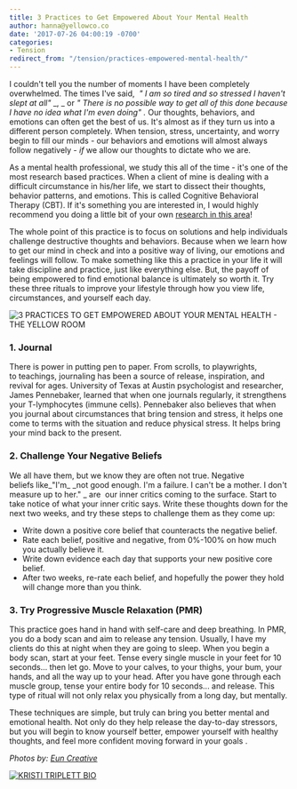 ```yaml
---
title: 3 Practices to Get Empowered About Your Mental Health
author: hanna@yellowco.co
date: '2017-07-26 04:00:19 -0700'
categories:
- Tension
redirect_from: "/tension/practices-empowered-mental-health/"
---
```


I couldn't tell you the number of moments I have been completely overwhelmed. The times I've said,  _"_ _I am so tired and so stressed I haven't slept at all"_ _, _ or _"_ _There is no possible way to get all of this done because I have no idea what I'm even doing"_ _._ Our thoughts, behaviors, and emotions can often get the best of us. It's almost as if they turn us into a different person completely. When tension, stress, uncertainty, and worry begin to fill our minds - our behaviors and emotions will almost always follow negatively - _if_ we allow our thoughts to dictate who we are.

As a mental health professional, we study this all of the time - it's one of the most research based practices. When a client of mine is dealing with a difficult circumstance in his/her life, we start to dissect their thoughts, behavior patterns, and emotions. This is called Cognitive Behavioral Therapy (CBT). If it's something you are interested in, I would highly recommend you doing a little bit of your own [research in this area](https://www.beckinstitute.org/get-informed/what-is-cognitive-therapy/)! 

The whole point of this practice is to focus on solutions and help individuals challenge destructive thoughts and behaviors. Because when we learn how to get our mind in check and into a positive way of living, our emotions and feelings will follow. To make something like this a practice in your life it will take discipline and practice, just like everything else. But, the payoff of being empowered to find emotional balance is ultimately so worth it. Try these three rituals to improve your lifestyle through how you view life, circumstances, and yourself each day.

![3 PRACTICES TO GET EMPOWERED ABOUT YOUR MENTAL HEALTH - THE YELLOW ROOM](http://yellowco.co/wp-content/uploads/2017/07/Julien-YellowTension-368.jpg)

### **1\. Journal**

There is power in putting pen to paper. From scrolls, to playwrights, to teachings, journaling has been a source of release, inspiration, and revival for ages. University of Texas at Austin psychologist and researcher, James Pennebaker, learned that when one journals regularly, it strengthens your T-lymphocytes (immune cells). Pennebaker also believes that when you journal about circumstances that bring tension and stress, it helps one come to terms with the situation and reduce physical stress. It helps bring your mind back to the present.

### **2\. Challenge Your Negative Beliefs**

We all have them, but we know they are often not true. Negative beliefs like_"I'm_ _not good enough. I'm a failure. I can't be a mother. I don't measure up to her." _ are  our inner critics coming to the surface. Start to take notice of what your inner critic says. Write these thoughts down for the next two weeks, and try these steps to challenge them as they come up:

*   Write down a positive core belief that counteracts the negative belief.
*   Rate each belief, positive and negative, from 0%-100% on how much you actually believe it.
*   Write down evidence each day that supports your new positive core belief.
*   After two weeks, re-rate each belief, and hopefully the power they hold will change more than you think.

### 3\. Try **Progressive Muscle Relaxation (PMR)**

This practice goes hand in hand with self-care and deep breathing. In PMR, you do a body scan and aim to release any tension. Usually, I have my clients do this at night when they are going to sleep. When you begin a body scan, start at your feet. Tense every single muscle in your feet for 10 seconds... then let go. Move to your calves, to your thighs, your bum, your hands, and all the way up to your head. After you have gone through each muscle group, tense your entire body for 10 seconds... and release. This type of ritual will not only relax you physically from a long day, but mentally.

These techniques are simple, but truly can bring you better mental and emotional health. Not only do they help release the day-to-day stressors, but you will begin to know yourself better, empower yourself with healthy thoughts, and feel more confident moving forward in your goals .

_Photos by: [Eun Creative](http://www.euncreative.com/)_

[![KRISTI TRIPLETT BIO](http://yellowco.co/wp-content/uploads/2017/05/KRISTI-TRIPLETT-BIO.jpg)](https://www.instagram.com/kristitriplett/)
